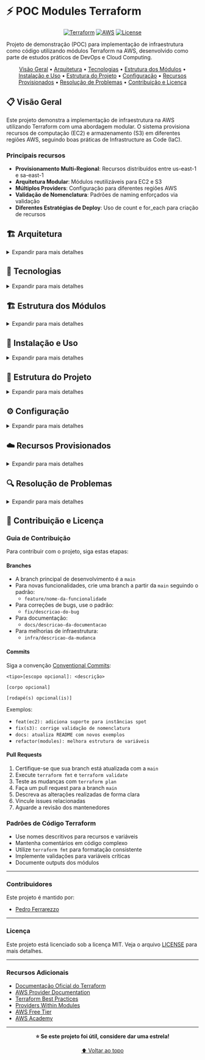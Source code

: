 # ⚡ POC Modules Terraform

<div align="center">

[![Terraform](https://img.shields.io/badge/Terraform-1.5+-623CE4?style=for-the-badge&logo=terraform&logoColor=white)](https://www.terraform.io/)
[![AWS](https://img.shields.io/badge/AWS-Provider-FF9900?style=for-the-badge&logo=amazon-aws&logoColor=white)](https://aws.amazon.com/)
[![License](https://img.shields.io/badge/License-MIT-green.svg?style=for-the-badge)](LICENSE)

</div>

Projeto de demonstração (POC) para implementação de infraestrutura como código utilizando módulos Terraform na AWS, desenvolvido como parte de estudos práticos de DevOps e Cloud Computing.

<div align="center">
  <a href="#visao-geral">Visão Geral</a> •
  <a href="#arquitetura">Arquitetura</a> •
  <a href="#tecnologias">Tecnologias</a> •
  <a href="#estrutura-modulos">Estrutura dos Módulos</a> •
  <a href="#instalacao-e-uso">Instalação e Uso</a> •
  <a href="#estrutura-do-projeto">Estrutura do Projeto</a> •
  <a href="#configuracao">Configuração</a> •
  <a href="#recursos-provisionados">Recursos Provisionados</a> •
  <a href="#resolucao-de-problemas">Resolução de Problemas</a> •
  <a href="#contribuicao-e-licenca">Contribuição e Licença</a>
</div>

<h2 id="visao-geral">📋 Visão Geral</h2>

Este projeto demonstra a implementação de infraestrutura na AWS utilizando Terraform com uma abordagem modular. O sistema provisiona recursos de computação (EC2) e armazenamento (S3) em diferentes regiões AWS, seguindo boas práticas de Infrastructure as Code (IaC).

### Principais recursos

- **Provisionamento Multi-Regional**: Recursos distribuídos entre us-east-1 e sa-east-1
- **Arquitetura Modular**: Módulos reutilizáveis para EC2 e S3
- **Múltiplos Providers**: Configuração para diferentes regiões AWS
- **Validação de Nomenclatura**: Padrões de naming enforçados via validação
- **Diferentes Estratégias de Deploy**: Uso de count e for_each para criação de recursos

<h2 id="arquitetura">🏗️ Arquitetura</h2>

<details>
<summary>Expandir para mais detalhes</summary>

### Diagrama de Arquitetura

```mermaid
graph TB
    subgraph "Terraform Root Module"
        ROOT[main.tf]
        VARS[vars.tf]
        PROVIDERS[provider.tf]
        LOCALS[locals.tf]
        DATA[data.tf]
        TFVARS[terraform.tfvars]
    end

    subgraph "AWS us-east-1"
        EC2_1[EC2 Instance 1]
        EC2_2[EC2 Instance 2]
        EC2_LOOP_1[EC2 t3.medium]
        EC2_LOOP_2[EC2 t3.micro]
    end

    subgraph "AWS sa-east-1"
        S3_1[S3 Bucket - Force Destroy: true]
        S3_2[S3 Bucket - Force Destroy: false]
        ACL_1[S3 ACL - private]
        ACL_2[S3 ACL - public-read]
    end

    subgraph "Modules"
        EC2_MODULE[modules/ec2/]
        S3_MODULE[modules/s3/]
    end

    ROOT --> EC2_MODULE
    ROOT --> S3_MODULE
    
    EC2_MODULE --> EC2_1
    EC2_MODULE --> EC2_2
    EC2_MODULE --> EC2_LOOP_1
    EC2_MODULE --> EC2_LOOP_2
    
    S3_MODULE --> S3_1
    S3_MODULE --> S3_2
    S3_MODULE --> ACL_1
    S3_MODULE --> ACL_2

    DATA --> EC2_MODULE
    PROVIDERS --> EC2_MODULE
    PROVIDERS --> S3_MODULE
    LOCALS --> PROVIDERS
    TFVARS --> VARS
```

### Estrutura de Providers

O projeto utiliza dois providers AWS configurados para diferentes regiões:

- **Provider Default**: us-east-1 (para recursos EC2)
- **Provider SP (São Paulo)**: sa-east-1 (para recursos S3)

### Estratégias de Provisionamento

1. **Count-based**: Criação de múltiplas instâncias EC2 idênticas
2. **For_each-based**: Criação de recursos com diferentes configurações baseadas em conjuntos/mapas

</details>

<h2 id="tecnologias">🔧 Tecnologias</h2>

<details>
<summary>Expandir para mais detalhes</summary>

### Infraestrutura como Código

- **Terraform ~> 1.5**: Ferramenta principal de IaC
- **AWS Provider ~> 5.0**: Provider oficial da AWS para Terraform
- **HCL (HashiCorp Configuration Language)**: Linguagem de configuração

### Provedores de Nuvem

- **Amazon Web Services (AWS)**: Plataforma de nuvem
  - **EC2**: Elastic Compute Cloud para instâncias virtuais
  - **S3**: Simple Storage Service para armazenamento de objetos
  - **AMI**: Amazon Machine Images (Ubuntu 22.04 LTS)

### Recursos AWS Utilizados

- **aws_instance**: Instâncias de computação EC2
- **aws_s3_bucket**: Buckets de armazenamento S3
- **aws_s3_bucket_acl**: Controle de acesso aos buckets
- **aws_s3_bucket_ownership_controls**: Controles de propriedade
- **aws_ami**: Imagens de máquina virtual (data source)

</details>

<h2 id="estrutura-modulos">🏗️ Estrutura dos Módulos</h2>

<details>
<summary>Expandir para mais detalhes</summary>

### Módulo EC2 (`modules/ec2/`)

Responsável pela criação de instâncias EC2 com diferentes estratégias:

**Recursos Criados:**
- 2 instâncias EC2 usando `count` (configuração idêntica)
- 2 instâncias EC2 usando `for_each` com tipos diferentes (t3.medium, t3.micro)

**Inputs:**
- `ami`: ID da AMI a ser utilizada
- `instance_type`: Tipo da instância (padrão: t2.micro)
- `instance_name`: Nome para as instâncias

**Features:**
- Suporte a múltiplas estratégias de criação
- Tags automáticas com nome configurável
- Flexibilidade de tipos de instância

### Módulo S3 (`modules/s3/`)

Responsável pela criação de buckets S3 com diferentes configurações:

**Recursos Criados:**
- Buckets S3 com configurações variadas via `for_each`
- ACLs configuráveis (private/public-read)
- Controles de propriedade automáticos

**Inputs:**
- `instance_name`: Nome do bucket (com validação de padrão)
- `bucket_configs`: Mapa de configurações (force_destroy + ACL)

**Features:**
- Validação rigorosa de nomenclatura
- Configuração flexível via mapas
- Provider específico para região sa-east-1
- Controles de propriedade e ACL automáticos

### Validação de Nomenclatura

O módulo S3 implementa validação rigorosa seguindo o padrão:
```
^[a-z0-9]+-(aula|live)-(fiap|alura)-[0-9]+(prod|stage|dev)$
```

Exemplos válidos:
- `s3-aula-fiap-1-dev`
- `app-live-alura-01-prod`
- `web-aula-fiap-2-stage`

</details>

<h2 id="instalacao-e-uso">🚀 Instalação e Uso</h2>

<details>
<summary>Expandir para mais detalhes</summary>

### Pré-requisitos

- **Terraform**: Versão 1.5 ou superior
- **AWS CLI**: Configurado com credenciais válidas
- **Conta AWS**: Com permissões para criar recursos EC2 e S3
- **Bucket S3**: Para armazenar o estado remoto do Terraform (backend)

### Configuração das Credenciais AWS

```bash

# 1. Configuração manual do arquivo credentials
# Edite o arquivo ~/.aws/credentials (Linux/Mac) ou %USERPROFILE%\.aws\credentials (Windows)
[default]
aws_access_key_id=ACCESS_KEY
aws_secret_access_key=SECRET_ACCESS_KEY
aws_session_token=SESSION_TOKEN

# 2: AWS CLI
aws configure

# Para verificar a configuração atual
# (Quais credenciais e configurações a AWS CLI está usando no momento)
aws configure list
# (Usa o serviço STS (Security Token Service) da AWS para mostrar quem você é no contexto das credenciais ativas)
aws sts get-caller-identity
```

### Instalação e Execução

```bash
# 1. Clone o repositório
git clone <repository-url>
cd POC-Modules-Terraform

# 2. Configure o backend S3 (se necessário)
# Edite o arquivo backend.tf com suas configurações específicas

# 3. Inicialize o Terraform
terraform init

# 4. Valide a configuração
terraform validate

# 5. Revise o plano de execução
terraform plan

# 6. Aplique as mudanças
terraform apply

# 7. Para destruir os recursos (quando necessário)
terraform destroy
```

### Comandos Úteis

```bash
# Formatação automática dos arquivos
terraform fmt

# Visualização gráfica da infraestrutura
terraform graph | dot -Tsvg > graph.svg

# Listagem do estado atual
terraform state list

# Verificação de drift na infraestrutura
# (Quando o estado real da infraestrutura fica diferente do que está definido no código)
terraform plan -detailed-exitcode

# Import de recursos existentes
# (Traz um recurso existente para o controle do Terraform, sem recriá-lo)
terraform import aws_instance.example i-1234567890abcdef0
```

### Customização via terraform.tfvars

Edite o arquivo `terraform.tfvars` para personalizar os recursos:

```hcl
ec2_name = "minha-ec2-aula-fiap-1-prod"
s3_name  = "meu-s3-live-alura-1-dev"
```

</details>

<h2 id="estrutura-do-projeto">📁 Estrutura do Projeto</h2>

<details>
<summary>Expandir para mais detalhes</summary>

```
POC-Modules-Terraform/
│
├── main.tf                    # Configuração principal - chamada dos módulos
├── vars.tf                    # Definição das variáveis do projeto
├── locals.tf                  # Valores locais e configurações estáticas
├── provider.tf                # Configuração dos providers AWS
├── data.tf                    # Data sources (AMI Ubuntu)
├── backend.tf                 # Configuração do backend S3 remoto do Terraform
├── terraform.tfvars           # Valores das variáveis
├── LICENSE                    # Licença do projeto
├── README.md                  # Documentação principal
│
└── modules/                   # Diretório dos módulos
    ├── ec2/                   # Módulo para instâncias EC2
    │   ├── main.tf            # Recursos EC2 (count e for_each)
    │   ├── vars.tf            # Variáveis do módulo EC2
    │   ├── output.tf          # Outputs do módulo EC2
    │   └── provider.tf        # Provider configuration (se necessário)
    │
    └── s3/                    # Módulo para buckets S3
        ├── main.tf            # Recursos S3 com configurações via for_each
        ├── vars.tf            # Variáveis do módulo S3 (com validação)
        ├── output.tf          # Outputs do módulo S3
        └── provider.tf        # Configuração específica do provider
```

### Descrição dos Arquivos Principais

#### Root Module

- **`main.tf`**: Orquestra a chamada dos módulos com as configurações necessárias
- **`vars.tf`**: Define as variáveis de entrada do projeto
- **`locals.tf`**: Contém valores estáticos como regiões AWS
- **`provider.tf`**: Configura os providers AWS para diferentes regiões
- **`data.tf`**: Define data sources, como a busca da AMI Ubuntu mais recente
- **`terraform.tfvars`**: Arquivo de valores das variáveis (não deve ser commitado em produção)

#### Módulo EC2

- **`main.tf`**: Implementa diferentes estratégias de criação de instâncias
- **`vars.tf`**: Define inputs do módulo com valores padrão
- **`output.tf`**: Exporta informações das instâncias criadas

#### Módulo S3

- **`main.tf`**: Cria buckets com configurações flexíveis via mapas
- **`vars.tf`**: Inclui validação rigorosa de nomenclatura
- **`output.tf`**: Exporta informações dos buckets criados

</details>

<h2 id="configuracao">⚙️ Configuração</h2>

<details>
<summary>Expandir para mais detalhes</summary>

### Variáveis de Ambiente

O projeto utiliza as seguintes configurações:

#### Regiões AWS (locals.tf)
```hcl
locals {
  region_sp      = "sa-east-1"  # São Paulo
  region_default = "us-east-1"  # N. Virginia
}
```

#### Variáveis Principais (vars.tf)
```hcl
variable "ec2_name" {
  description = "Nome para as instâncias EC2"
  type = string
}

variable "s3_name" {
  description = "Nome para os buckets S3"
  type = string
}
```

### Configurações dos Módulos

#### EC2 Module Configuration
```hcl
# Tipos de instância utilizados
instance_types = ["t2.micro", "t3.medium", "t3.micro"]

# Estratégias de criação
count_instances = 2  # Número de instâncias idênticas
```

#### S3 Module Configuration
```hcl
# Configurações padrão dos buckets
bucket_configs = {
  "true"  = "private"      # force_destroy = true, ACL = private
  "false" = "public-read"  # force_destroy = false, ACL = public-read
}
```

### Data Sources

#### AMI Ubuntu
```hcl
data "aws_ami" "ubuntu" {
  most_recent = true
  
  filter {
    name   = "name"
    values = ["ubuntu/images/hvm-ssd/ubuntu-jammy-22.04-amd64-server-*"]
  }
  
  filter {
    name   = "virtualization-type"
    values = ["hvm"]
  }
  
  owners = ["099720109477"] # Canonical
}
```

### Personalização Avançada

Para modificar o comportamento dos módulos, você pode:

1. **Alterar tipos de instância EC2**:
   ```hcl
   # Em modules/ec2/main.tf
   for_each = toset(["t3.small", "t3.large"])  # Modificar tipos
   ```

2. **Modificar configurações S3**:
   ```hcl
   # Em modules/s3/vars.tf
   default = {
     "true"  = "private"
     "false" = "public-read"
     "versioning" = "private"  # Adicionar nova configuração
   }
   ```

3. **Adicionar novas regiões**:
   ```hcl
   # Em locals.tf
   locals {
     region_sp      = "sa-east-1"
     region_default = "us-east-1"
     region_eu      = "eu-west-1"  # Nova região
   }
   ```

### Configuração Detalhada de Credenciais AWS

#### Métodos de Autenticação

O Terraform AWS Provider procura credenciais na seguinte ordem de prioridade:

1. **Variáveis de ambiente**
2. **Arquivo de credenciais AWS (~/.aws/credentials)**
3. **Arquivo de configuração AWS (~/.aws/config)**
4. **Perfis IAM (EC2 Instance Profile)**
5. **Roles IAM (assumidos automaticamente)**

#### Estrutura dos Arquivos de Credenciais

**Arquivo ~/.aws/credentials (Linux/Mac) ou %USERPROFILE%\.aws\credentials (Windows):**
```ini
[default]
aws_access_key_id = AKIAIOSFODNN7EXAMPLE
aws_secret_access_key = wJalrXUtnFEMI/K7MDENG/bPxRfiCYEXAMPLEKEY

[dev-profile]
aws_access_key_id = AKIAI44QH8DHBEXAMPLE
aws_secret_access_key = je7MtGbClwBF/2Zp9Utk/h3yCo8nvbEXAMPLEKEY

[prod-profile]
aws_access_key_id = AKIAI44QH8DHBEXAMPLE
aws_secret_access_key = je7MtGbClwBF/2Zp9Utk/h3yCo8nvbEXAMPLEKEY
```

**Arquivo ~/.aws/config (Linux/Mac) ou %USERPROFILE%\.aws\config (Windows):**
```ini
[default]
region = us-east-1
output = json

[profile dev-profile]
region = sa-east-1
output = table

[profile prod-profile]
region = us-east-1
output = json
role_arn = arn:aws:iam::123456789012:role/ProductionRole
source_profile = default
```

#### Usando Perfis Específicos

Para usar um perfil específico com este projeto:

```bash
# Definir perfil via variável de ambiente
export AWS_PROFILE=dev-profile

# Ou especificar no provider (provider.tf)
provider "aws" {
  profile = "dev-profile"
  region  = "us-east-1"
}

# Verificar qual perfil está sendo usado
aws configure list
aws sts get-caller-identity
```

#### Validação de Credenciais

Sempre valide suas credenciais antes de executar o Terraform:

```bash
# Verificar identidade atual
aws sts get-caller-identity

# Listar perfis configurados
aws configure list-profiles

# Testar acesso aos serviços necessários
aws ec2 describe-regions --region us-east-1
aws s3 ls --region sa-east-1
```

### Configuração do Backend

O projeto está configurado para utilizar um bucket S3 como backend remoto do Terraform, proporcionando:

- **Estado Compartilhado**: Permite que múltiplos desenvolvedores trabalhem no mesmo projeto
- **Versionamento**: Histórico de mudanças no estado da infraestrutura  
- **Bloqueio de Estado**: Previne alterações concorrentes via DynamoDB
- **Segurança**: Estado armazenado de forma segura na AWS

#### Configuração no backend.tf
```hcl
terraform {
  backend "s3" {
    bucket = "terraform-state-bucket-name"
    key    = "poc-modules/terraform.tfstate"
    region = "us-east-1"
    
    # Opcional: DynamoDB para bloqueio de estado
    dynamodb_table = "terraform-state-lock"
    encrypt        = true
  }
}
```

> **Importante**: O bucket S3 para o backend deve ser criado manualmente antes da primeira execução do `terraform init`

</details>

<h2 id="recursos-provisionados">☁️ Recursos Provisionados</h2>

<details>
<summary>Expandir para mais detalhes</summary>

### Instâncias EC2 (us-east-1)

#### Via Count Strategy
- **Quantidade**: 2 instâncias
- **Tipo**: t2.micro (configurável)
- **AMI**: Ubuntu 22.04 LTS (mais recente)
- **Tags**: Nome configurável via variável

#### Via For_Each Strategy
- **Tipos**: t3.medium e t3.micro
- **AMI**: Ubuntu 22.04 LTS (mais recente)
- **Tags**: Nome configurável via variável

### Buckets S3 (sa-east-1)

#### Configuração Flexível via Map
- **Bucket 1**: 
  - Force Destroy: `true`
  - ACL: `private`
- **Bucket 2**: 
  - Force Destroy: `false`
  - ACL: `public-read`

#### Recursos S3 Adicionais
- **ACL Configuration**: Configurado automaticamente baseado no mapa
- **Ownership Controls**: BucketOwnerPreferred para todos os buckets
- **Provider Específico**: Utiliza provider aws.sp (sa-east-1)

### Resumo de Custos Estimados

> **Nota**: Os custos podem variar baseado no uso e região AWS

#### EC2 Instances (us-east-1)
- **2x t2.micro**: ~$8.64/mês (elegível para Free Tier)
- **1x t3.medium**: ~$30.37/mês
- **1x t3.micro**: ~$7.59/mês

#### S3 Buckets (sa-east-1)
- **Storage**: $0.023 por GB/mês (primeiros 50TB)
- **Requests**: Varia baseado no uso
- **Transfer**: Pode aplicar cobrança para saída de dados

### Monitoramento e Alertas

Para monitorar os recursos criados:

```bash
# Listar instâncias EC2
aws ec2 describe-instances --region us-east-1

# Listar buckets S3
aws s3 ls --region sa-east-1

# Verificar custos
aws ce get-cost-and-usage --time-period Start=2024-01-01,End=2024-01-31
```

</details>

<h2 id="resolucao-de-problemas">🔍 Resolução de Problemas</h2>

<details>
<summary>Expandir para mais detalhes</summary>

### Problemas Comuns

#### 1. Erro de Autenticação AWS

```
Error: error configuring Terraform AWS Provider: no valid credential sources for Terraform AWS Provider found
```

**Solução:**
```bash
# Verificar configuração AWS atual
aws configure list
aws sts get-caller-identity

# Opção 1: Configurar via AWS CLI
aws configure

# Opção 2: Configurar manualmente o arquivo credentials
# Linux/Mac: ~/.aws/credentials
# Windows: %USERPROFILE%\.aws\credentials
[default]
aws_access_key_id = your-access-key
aws_secret_access_key = your-secret-key

# E o arquivo de configuração
# Linux/Mac: ~/.aws/config  
# Windows: %USERPROFILE%\.aws\config
[default]
region = us-east-1
output = json

# Opção 3: Usar variáveis de ambiente
export AWS_ACCESS_KEY_ID="your-key"
export AWS_SECRET_ACCESS_KEY="your-secret"
export AWS_DEFAULT_REGION="us-east-1"

# Verificar se as credenciais estão funcionando
aws sts get-caller-identity
```

#### 2. Erro de Validação de Nomenclatura S3

```
Error: Invalid value for variable
The name must follow the pattern: [a-z0-9]-(aula|live)-(fiap|alura)-[0-9]-(prod|stage|dev)
```

**Solução:**
Ajuste o valor em `terraform.tfvars`:
```hcl
s3_name = "s3-aula-fiap-1-dev"  # Formato correto
```

#### 3. Conflito de Nome de Bucket S3

```
Error: Error creating S3 bucket: BucketAlreadyExists: The requested bucket name is not available
```

**Solução:**
```hcl
# Modificar o nome no terraform.tfvars para um único globalmente
s3_name = "s3-aula-fiap-1-dev-20241202"  # Adicionar timestamp
```

#### 4. Permissões Insuficientes

```
Error: AccessDenied: User is not authorized to perform: ec2:RunInstances
```

**Solução:**
Certifique-se de que o usuário/role IAM possui as seguintes permissões:
```json
{
  "Version": "2012-10-17",
  "Statement": [
    {
      "Effect": "Allow",
      "Action": [
        "ec2:*",
        "s3:*"
      ],
      "Resource": "*"
    }
  ]
}
```

#### 5. Estado Terraform Corrompido

```
Error: Failed to load state: state file locked
```

**Solução:**
```bash
# Forçar unlock (use com cuidado)
terraform force-unlock <lock-id>

# Ou remover arquivo de estado local (apenas para desenvolvimento)
rm terraform.tfstate*
terraform init
```

### Debugging

#### Habilitar Logs Detalhados
```bash
export TF_LOG=DEBUG
terraform plan
```

#### Verificar Estado Atual
```bash
# Mostrar recursos no estado
terraform state list

# Mostrar detalhes de um recurso
terraform state show aws_instance.this-count[0]

# Verificar configuração
terraform show
```

#### Validação de Sintaxe
```bash
# Validar configuração
terraform validate

# Formatar arquivos
terraform fmt -recursive

# Verificar providers
terraform providers
```

</details>

<h2 id="contribuicao-e-licenca">🙏 Contribuição e Licença</h2>

### Guia de Contribuição

Para contribuir com o projeto, siga estas etapas:

#### Branches

- A branch principal de desenvolvimento é a `main`
- Para novas funcionalidades, crie uma branch a partir da `main` seguindo o padrão:
  - `feature/nome-da-funcionalidade`
- Para correções de bugs, use o padrão:
  - `fix/descricao-do-bug` 
- Para documentação:
  - `docs/descricao-da-documentacao`
- Para melhorias de infraestrutura:
  - `infra/descricao-da-mudanca`

#### Commits

Siga a convenção [Conventional Commits](https://www.conventionalcommits.org/):

```
<tipo>[escopo opcional]: <descrição>

[corpo opcional]

[rodapé(s) opcional(is)]
```

Exemplos:

- `feat(ec2): adiciona suporte para instâncias spot`
- `fix(s3): corrige validação de nomenclatura`
- `docs: atualiza README com novos exemplos`
- `refactor(modules): melhora estrutura de variáveis`

#### Pull Requests

1. Certifique-se que sua branch está atualizada com a `main`
2. Execute `terraform fmt` e `terraform validate`
3. Teste as mudanças com `terraform plan`
4. Faça um pull request para a branch `main`
5. Descreva as alterações realizadas de forma clara
6. Vincule issues relacionadas
7. Aguarde a revisão dos mantenedores

### Padrões de Código Terraform

- Use nomes descritivos para recursos e variáveis
- Mantenha comentários em código complexo
- Utilize `terraform fmt` para formatação consistente
- Implemente validações para variáveis críticas
- Documente outputs dos módulos

---

### Contribuidores

Este projeto é mantido por:

- [Pedro Ferrarezzo](https://github.com/pedroferrarezzo)

---

### Licença

Este projeto está licenciado sob a licença MIT. Veja o arquivo [LICENSE](LICENSE) para mais detalhes.

---

### Recursos Adicionais

- [Documentação Oficial do Terraform](https://www.terraform.io/docs)
- [AWS Provider Documentation](https://registry.terraform.io/providers/hashicorp/aws/latest/docs)
- [Terraform Best Practices](https://www.terraform.io/docs/cloud/guides/recommended-practices/index.html)
- [Providers Within Modules](https://developer.hashicorp.com/terraform/language/modules/develop/providers)
- [AWS Free Tier](https://aws.amazon.com/free/)
- [AWS Academy](https://www.awsacademy.com/vforcesite/LMS_Login)

---

<div align="center">

**⭐ Se este projeto foi útil, considere dar uma estrela!**

[⬆ Voltar ao topo](#-poc-modules-terraform)

</div>
